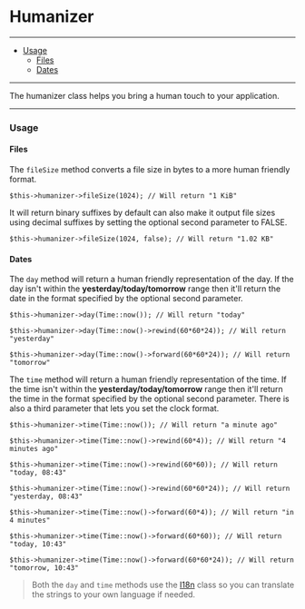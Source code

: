 # Humanizer

--------------------------------------------------------

* [Usage](#usage)
	- [Files](#usage:files)
	- [Dates](#usage:dates)

--------------------------------------------------------

The humanizer class helps you bring a human touch to your application.

--------------------------------------------------------

<a id="usage"></a>

### Usage

<a id="usage:files"></a>

#### Files

The ```fileSize``` method converts a file size in bytes to a more human friendly format.

	$this->humanizer->fileSize(1024); // Will return "1 KiB"

It will return binary suffixes by default can also make it output file sizes using decimal suffixes by setting the optional second parameter to FALSE.

	$this->humanizer->fileSize(1024, false); // Will return "1.02 KB"

<a id="usage:dates"></a>

#### Dates

The ```day``` method will return a human friendly representation of the day. If the day isn't within the **yesterday/today/tomorrow** range then it'll return the date in the format specified by the optional second parameter.

	$this->humanizer->day(Time::now()); // Will return "today"

	$this->humanizer->day(Time::now()->rewind(60*60*24)); // Will return "yesterday"

	$this->humanizer->day(Time::now()->forward(60*60*24)); // Will return "tomorrow"

The ```time``` method will return a human friendly representation of the time. If the time isn't within the **yesterday/today/tomorrow** range then it'll return the time in the format specified by the optional second parameter. There is also a third parameter that lets you set the clock format.

	$this->humanizer->time(Time::now()); // Will return "a minute ago"

	$this->humanizer->time(Time::now()->rewind(60*4)); // Will return "4 minutes ago"

	$this->humanizer->time(Time::now()->rewind(60*60)); // Will return "today, 08:43"

	$this->humanizer->time(Time::now()->rewind(60*60*24)); // Will return "yesterday, 08:43"

	$this->humanizer->time(Time::now()->forward(60*4)); // Will return "in 4 minutes"

	$this->humanizer->time(Time::now()->forward(60*60)); // Will return "today, 10:43"

	$this->humanizer->time(Time::now()->forward(60*60*24)); // Will return "tomorrow, 10:43"


> Both the ```day``` and ```time``` methods use the [I18n](:base_url:/docs/:version:/learn-more:internationalization) class so you can translate the strings to your own language if needed.
